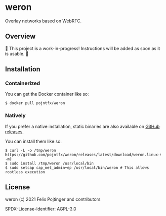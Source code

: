 # weron

Overlay networks based on WebRTC.

## Overview

🚧 This project is a work-in-progress! Instructions will be added as soon as it is usable. 🚧

## Installation

### Containerized

You can get the Docker container like so:

```shell
$ docker pull pojntfx/weron
```

### Natively

If you prefer a native installation, static binaries are also available on [GitHub releases](https://github.com/pojntfx/weron/releases).

You can install them like so:

```shell
$ curl -L -o /tmp/weron https://github.com/pojntfx/weron/releases/latest/download/weron.linux-$(uname -m)
$ sudo install /tmp/weron /usr/local/bin
$ sudo setcap cap_net_admin+ep /usr/local/bin/weron # This allows rootless execution
```

## License

weron (c) 2021 Felix Pojtinger and contributors

SPDX-License-Identifier: AGPL-3.0
